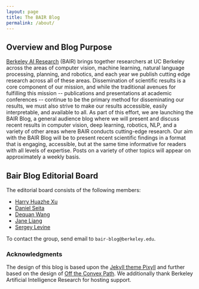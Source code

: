 ```yaml
---
layout: page
title: The BAIR Blog
permalink: /about/
---
```


## Overview and Blog Purpose

[Berkeley AI Research][3] (BAIR) brings together researchers at UC Berkeley
across the areas of computer vision, machine learning, natural language
processing, planning, and robotics, and each year we publish cutting edge
research across all of these areas. Dissemination of scientific results is a
core component of our mission, and while the traditional avenues for fulfilling
this mission -- publications and presentations at academic conferences --
continue to be the primary method for disseminating our results, we must also
strive to make our results accessible, easily interpretable, and available to
all. As part of this effort, we are launching the BAIR Blog, a general audience
blog where we will present and discuss recent results in computer vision, deep
learning, robotics, NLP, and a variety of other areas where BAIR conducts
cutting-edge research. Our aim with the BAIR Blog will be to present recent
scientific findings in a format that is engaging, accessible, but at the same
time informative for readers with all levels of expertise. Posts on a variety of
other topics will appear on approximately a weekly basis.


## Bair Blog Editorial Board

The editorial board consists of the following members:

* [Harry Huazhe Xu][7]
* [Daniel Seita][5]
* [Dequan Wang][6]
* [Jane Liang][8]
* [Sergey Levine][4]

To contact the group, send email to `bair-blog@berkeley.edu`.


### Acknowledgments

The design of this blog is based upon the [Jekyll theme Pixyll][1] and further
based on the design of [Off the Convex Path][2]. We additionally thank Berkeley
Artificial Intelligence Research for hosting support.

[1]:https://github.com/johnotander/pixyll
[2]:https://www.offconvex.org/
[3]:http://bair.berkeley.edu/
[4]:https://people.eecs.berkeley.edu/~svlevine/
[5]:https://people.eecs.berkeley.edu/~seita/
[6]:http://www.dequan.wang/
[7]:http://hxu.rocks/
[8]:https://yishuangl.github.io
